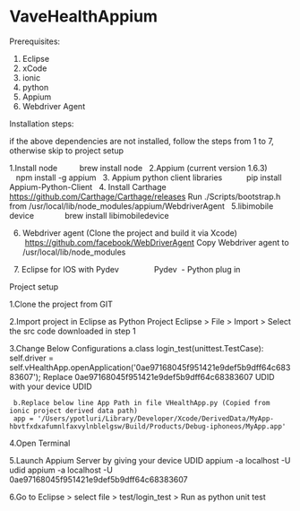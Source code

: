 # VaveHealthAppium

Prerequisites:

1. Eclipse
2. xCode
3. ionic
4. python
5. Appium
6. Webdriver Agent

Installation steps:

if the above dependencies are not installed, follow the steps from 1 to 7, otherwise skip to project setup

1.Install node
         brew install node
 
2.Appium (current version 1.6.3)
          npm install -g appium
 
3. Appium python client libraries
          pip install Appium-Python-Client
 
4. Install Carthage 
	https://github.com/Carthage/Carthage/releases
	Run ./Scripts/bootstrap.h from /usr/local/lib/node_modules/appium/WebdriverAgent
 
5.libimobile device
             brew install libimobiledevice

6. Webdriver agent (Clone the project and build it via Xcode)
	 https://github.com/facebook/WebDriverAgent
	Copy Webdriver agent to /usr/local/lib/node_modules

 
7. Eclipse for IOS with Pydev  
             Pydev  - Python plug in 


Project setup


1.Clone the project from GIT

2.Import project in Eclipse as Python Project
   Eclipse > File > Import >
   Select the src code downloaded in step 1
   
3.Change Below Configurations
     a.class login_test(unittest.TestCase):
        self.driver = self.vHealthApp.openApplication('0ae97168045f951421e9def5b9dff64c68383607');
         Replace 0ae97168045f951421e9def5b9dff64c68383607 UDID with your device UDID
         
     b.Replace below line App Path in file VHealthApp.py (Copied from ionic project derived data path)
     app = '/Users/ypotluri/Library/Developer/Xcode/DerivedData/MyApp-hbvtfxdxafumnlfaxvylnblelgsw/Build/Products/Debug-iphoneos/MyApp.app'

4.Open Terminal 

5.Launch Appium Server by giving your device UDID 
	appium -a localhost -U udid
	appium -a localhost -U  0ae97168045f951421e9def5b9dff64c68383607

6.Go to Eclipse > select file > test/login_test >  Run as python unit test
    
